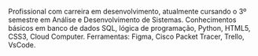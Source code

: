   Profissional com carreira em desenvolvimento, atualmente cursando o 3º semestre em Análise 
e Desenvolvimento de Sistemas.
  Conhecimentos básicos em banco de dados SQL, lógica de programação, 
Python, HTML5, CSS3, Cloud Computer.
  Ferramentas: Figma, Cisco Packet Tracer, Trello, VsCode.
